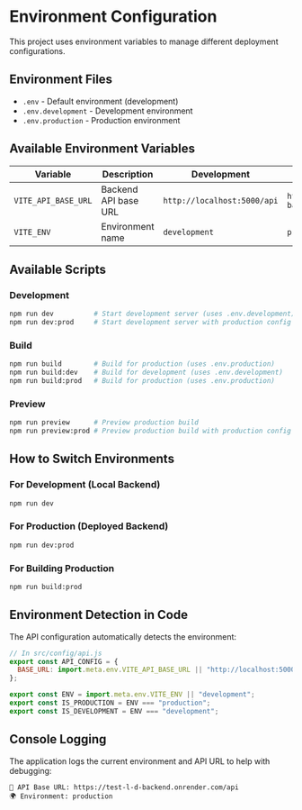 # Environment Configuration

This project uses environment variables to manage different deployment configurations.

## Environment Files

- `.env` - Default environment (development)
- `.env.development` - Development environment
- `.env.production` - Production environment

## Available Environment Variables

| Variable            | Description          | Development                 | Production                                  |
| ------------------- | -------------------- | --------------------------- | ------------------------------------------- |
| `VITE_API_BASE_URL` | Backend API base URL | `http://localhost:5000/api` | `https://test-l-d-backend.onrender.com/api` |
| `VITE_ENV`          | Environment name     | `development`               | `production`                                |

## Available Scripts

### Development

```bash
npm run dev          # Start development server (uses .env.development)
npm run dev:prod     # Start development server with production config
```

### Build

```bash
npm run build        # Build for production (uses .env.production)
npm run build:dev    # Build for development (uses .env.development)
npm run build:prod   # Build for production (uses .env.production)
```

### Preview

```bash
npm run preview      # Preview production build
npm run preview:prod # Preview production build with production config
```

## How to Switch Environments

### For Development (Local Backend)

```bash
npm run dev
```

### For Production (Deployed Backend)

```bash
npm run dev:prod
```

### For Building Production

```bash
npm run build:prod
```

## Environment Detection in Code

The API configuration automatically detects the environment:

```javascript
// In src/config/api.js
export const API_CONFIG = {
  BASE_URL: import.meta.env.VITE_API_BASE_URL || "http://localhost:5000/api",
};

export const ENV = import.meta.env.VITE_ENV || "development";
export const IS_PRODUCTION = ENV === "production";
export const IS_DEVELOPMENT = ENV === "development";
```

## Console Logging

The application logs the current environment and API URL to help with debugging:

```
🚀 API Base URL: https://test-l-d-backend.onrender.com/api
🌍 Environment: production
```
